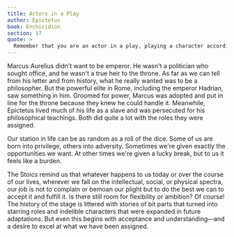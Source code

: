 ```yaml
---
title: Actors in a Play
author: Epictetus
book: Enchiridion
section: 17
quote: >
  Remember that you are an actor in a play, playing a character according to the will of the playwright—if a short play, then it's short; if long, long. If he wishes you to play the beggar, play even that role well, just as you would if it were a cripple, a honcho, or an everyday person. For this is your duty, to perform well the character assigned you. That selection belongs to another.
---
```


Marcus Aurelius didn't want to be emperor. He wasn't a politician who sought office, and he wasn't a true heir to the throne. As far as we can tell from his letter and from history, what he really wanted was to be a philosopher. But the powerful elite in Rome, including the emperor Hadrian, saw something in him. Groomed for power, Marcus was adopted and put in line for the throne because they knew he could handle it. Meanwhile, Epictetus lived much of his life as a slave and was persecuted for his philosophical teachings. Both did quite a lot with the roles they were assigned.

Our station in life can be as random as a roll of the dice. Some of us are born into privilege, others into adversity. Sometimes we're given exactly the opportunities we want. At other times we're given a lucky break, but to us it feels like a burden.

The Stoics remind us that whatever happens to us today or over the course of our lives, wherever we fall on the intellectual, social, or physical spectra, our job is not to complain or bemoan our plight but to do the best we can to accept it and fulfill it. Is there still room for flexibility or ambition? Of course! The history of the stage is littered with stories of bit parts that turned into starring roles and indelible characters that were expanded in future adaptations. But even this begins with acceptance and understanding—and a desire to excel at what we have been assigned.
